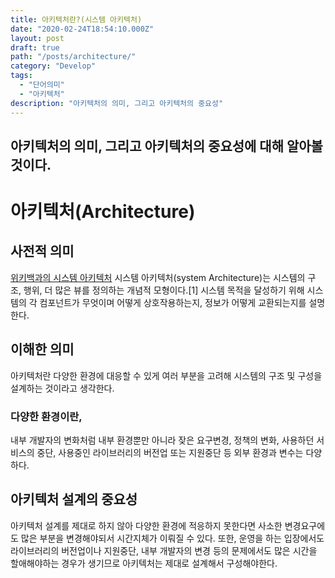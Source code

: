 ```yaml
---
title: 아키텍처란?(시스템 아키텍처)
date: "2020-02-24T18:54:10.000Z"
layout: post
draft: true
path: "/posts/architecture/"
category: "Develop"
tags: 
  - "단어의미"
  - "아키텍처"
description: "아키텍처의 의미, 그리고 아키텍처의 중요성"
---
```

아키텍처의 의미, 그리고 아키텍처의 중요성에 대해 알아볼 것이다.
---

# 아키텍처(Architecture)

## 사전적 의미
[위키백과의 시스템 아키텍처](https://ko.wikipedia.org/wiki/%EC%8B%9C%EC%8A%A4%ED%85%9C_%EC%95%84%ED%82%A4%ED%85%8D%EC%B2%98#cite_note-1)
시스템 아키텍처(system Architecture)는 시스템의 구조, 행위, 더 많은 뷰를 정의하는 개념적 모형이다.[1] 시스템 목적을 달성하기 위해 시스템의 각 컴포넌트가 무엇이며 어떻게 상호작용하는지, 정보가 어떻게 교환되는지를 설명한다.

## 이해한 의미
아키텍처란 다양한 환경에 대응할 수 있게 여러 부분을 고려해 시스템의 구조 및 구성을 설계하는 것이라고 생각한다. 

### 다양한 환경이란, 
내부 개발자의 변화처럼 내부 환경뿐만 아니라 잦은 요구변경, 정책의 변화, 사용하던 서비스의 중단, 사용중인 라이브러리의 버전업 또는 지원중단 등 외부 환경과 변수는 다양하다.

## 아키텍처 설계의 중요성
아키텍처 설계를 제대로 하지 않아 다양한 환경에 적응하지 못한다면 사소한 변경요구에도 많은 부분을 변경해야되서 시간지체가 이뤄질 수 있다.
또한, 운영을 하는 입장에서도 라이브러리의 버전업이나 지원중단, 내부 개발자의 변경 등의 문제에서도 많은 시간을 할애해야하는 경우가 생기므로 아키텍처는 제대로 설계해서 구성해야한다.